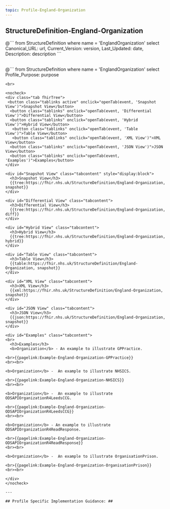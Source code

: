 ```yaml
---
topic: Profile-England-Organization
---
```


## StructureDefinition-England-Organization

<div id="transpose">
@```
from
	StructureDefinition
where
	name = 'EnglandOrganization'
select
	Canonical_URL: url,
  Current_Version: version,
  Last_Updated: date,
	Description: description
```
</div>
<br>

@```
from
	StructureDefinition
where
	name = 'EnglandOrganization'
select
	Profile_Purpose: purpose
```
<br>

<nocheck>
<div class="tab fhirTree">
 <button class="tablinks active" onclick="openTab(event, 'Snapshot View')">Snapshot View</button>
  <button class="tablinks" onclick="openTab(event, 'Differential View')">Differential View</button>
  <button class="tablinks" onclick="openTab(event, 'Hybrid View')">Hybrid View</button>
   <button class="tablinks" onclick="openTab(event, 'Table View')">Table View</button>
   <button class="tablinks" onclick="openTab(event, 'XML View')">XML View</button>
  <button class="tablinks" onclick="openTab(event, 'JSON View')">JSON View</button>
  <button class="tablinks" onclick="openTab(event, 'Examples')">Examples</button>
</div>

<div id="Snapshot View" class="tabcontent" style="display:block">
  <h3>Snapshot View</h3>
  {{tree:https://fhir.nhs.uk/StructureDefinition/England-Organization, snapshot}}
</div>

<div id="Differential View" class="tabcontent">
  <h3>Differential View</h3>
  {{tree:https://fhir.nhs.uk/StructureDefinition/England-Organization, diff}}
</div>

<div id="Hybrid View" class="tabcontent">
  <h3>Hybrid View</h3>
  {{tree:https://fhir.nhs.uk/StructureDefinition/England-Organization, hybrid}}
</div>

<div id="Table View" class="tabcontent">
  <h3>Table View</h3>
  {{table:https://fhir.nhs.uk/StructureDefinition/England-Organization, snapshot}}
</div>

<div id="XML View" class="tabcontent">
  <h3>XML View</h3>
  {{xml:https://fhir.nhs.uk/StructureDefinition/England-Organization, snapshot}}
</div>

<div id="JSON View" class="tabcontent">
  <h3>JSON View</h3>
  {{json:https://fhir.nhs.uk/StructureDefinition/England-Organization, snapshot}}
</div>

<div id="Examples" class="tabcontent">
<br>
  <h3>Examples</h3>
  <b>Organization</b> - An example to illustrate GPPractice.

<br>{{pagelink:Example-England-Organization-GPPractice}}
<br><br>

<b>Organization</b> -  An example to illustrate NHSICS.

<br>{{pagelink:Example-England-Organization-NHSICS}}
<br><br>

<b>Organization</b> -  An example to illustrate ODSAPIOrganizationR4LeedsCCG.

<br>{{pagelink:Example-England-Organization-ODSAPIOrganizationR4LeedsCCG}}
<br><br>

<b>Organization</b> - An example to illustrate ODSAPIOrganizationR4ReadResponse.

<br>{{pagelink:Example-England-Organization-ODSAPIOrganizationR4ReadResponse}}
<br><br>

<b>Organization</b> -  An example to illustrate OrganisationPrison.

<br>{{pagelink:Example-England-Organization-OrganisationPrison}}
<br><br>

</div>
</nocheck>

---

## Profile Specific Implementation Guidance: ##

